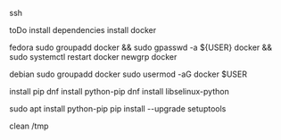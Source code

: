 ssh

toDo install dependencies
install docker

fedora
sudo groupadd docker && sudo gpasswd -a ${USER} docker && sudo systemctl restart docker
newgrp docker

debian
sudo groupadd docker
sudo usermod -aG docker $USER




install pip
dnf install python-pip
dnf install libselinux-python

sudo apt install python-pip
pip install --upgrade setuptools


clean /tmp
